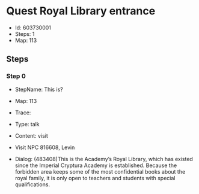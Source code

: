 # Quest Royal Library entrance

- Id: 603730001
- Steps: 1
- Map: 113

## Steps

### Step 0
- StepName:  This is?
- Map:  113
- Trace:  
- Type:  talk
- Content:  visit
- Visit NPC 816608, Levin

- Dialog: (483408)This is the Academy’s Royal Library, which has existed since the Imperial Cryptura Academy is established. Because the forbidden area keeps some of the most confidential books about the royal family, it is only open to teachers and students with special qualifications.


